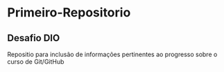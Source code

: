 # Primeiro-Repositorio

## Desafio DIO

Repositio para inclusão de informações pertinentes ao progresso sobre o curso de Git/GitHub 
